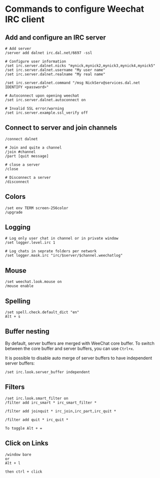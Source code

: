 # Commands to configure Weechat IRC client

## Add and configure an IRC server
```
# Add server
/server add dalnet irc.dal.net/6697 -ssl

# Configure user information
/set irc.server.dalnet.nicks "mynick,mynick2,mynick3,mynick4,mynick5"
/set irc.server.dalnet.username "My user name"
/set irc.server.dalnet.realname "My real name"

/set irc.server.dalnet.command "/msg NickServ@services.dal.net IDENTIFY <password>"

# Autoconnect upon opening weechat
/set irc.server.dalnet.autoconnect on

# Invalid SSL error/warning
/set irc.server.example.ssl_verify off
```

## Connect to server and join channels
```
/connect dalnet

# Join and quite a channel
/join #channel
/part [quit message]

# close a server
/close

# Disconnect a server
/disconnect
```

## Colors
```
/set env TERM screen-256color
/upgrade
```

## Logging
```
# Log only user chat in channel or in private window
/set logger.level.irc 1

# Log chats in seprate folders per network
/set logger.mask.irc "irc/$server/$channel.weechatlog"
```

## Mouse
```
/set weechat.look.mouse on
/mouse enable
```

## Spelling
```
/set spell.check.default_dict "en"
Alt + s
```

## Buffer nesting

By default, server buffers are merged with WeeChat core buffer. To switch between the core buffer and server buffers, you can use `Ctrl+x`.

It is possible to disable auto merge of server buffers to have independent server buffers:

```
/set irc.look.server_buffer independent
```

## Filters
```
/set irc.look.smart_filter on
/filter add irc_smart * irc_smart_filter *

/filter add joinquit * irc_join,irc_part,irc_quit *

/filter add quit * irc_quit *

To toggle Alt + =
```

## Click on Links
```
/window bare
or
Alt + l

then ctrl + click
```